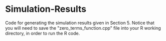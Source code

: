 # Simulation-Results
Code for generating the simulation results given in Section 5. 
Notice that you will need to save the "zero_terms_function.cpp" file into your R working directory, in order to run the R code. 
